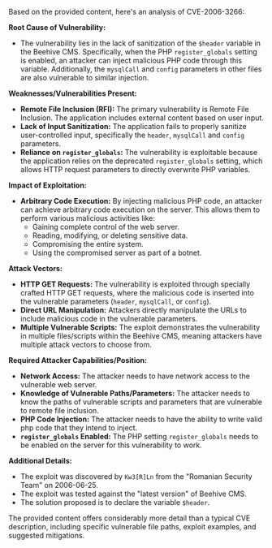 Based on the provided content, here's an analysis of CVE-2006-3266:

**Root Cause of Vulnerability:**

*   The vulnerability lies in the lack of sanitization of the `$header` variable in the Beehive CMS. Specifically, when the PHP `register_globals` setting is enabled, an attacker can inject malicious PHP code through this variable. Additionally, the `mysqlCall` and `config` parameters in other files are also vulnerable to similar injection.

**Weaknesses/Vulnerabilities Present:**

*   **Remote File Inclusion (RFI):** The primary vulnerability is Remote File Inclusion. The application includes external content based on user input.
*   **Lack of Input Sanitization:** The application fails to properly sanitize user-controlled input, specifically the `header`, `mysqlCall` and `config` parameters.
*   **Reliance on `register_globals`:** The vulnerability is exploitable because the application relies on the deprecated `register_globals` setting, which allows HTTP request parameters to directly overwrite PHP variables.

**Impact of Exploitation:**

*   **Arbitrary Code Execution:** By injecting malicious PHP code, an attacker can achieve arbitrary code execution on the server. This allows them to perform various malicious activities like:
    *   Gaining complete control of the web server.
    *   Reading, modifying, or deleting sensitive data.
    *   Compromising the entire system.
    *   Using the compromised server as part of a botnet.

**Attack Vectors:**

*   **HTTP GET Requests:** The vulnerability is exploited through specially crafted HTTP GET requests, where the malicious code is inserted into the vulnerable parameters (`header`, `mysqlCall`, or `config`).
*   **Direct URL Manipulation:** Attackers directly manipulate the URLs to include malicious code in the vulnerable parameters.
*   **Multiple Vulnerable Scripts:** The exploit demonstrates the vulnerability in multiple files/scripts within the Beehive CMS, meaning attackers have multiple attack vectors to choose from.

**Required Attacker Capabilities/Position:**

*   **Network Access:** The attacker needs to have network access to the vulnerable web server.
*   **Knowledge of Vulnerable Paths/Parameters:** The attacker needs to know the paths of vulnerable scripts and parameters that are vulnerable to remote file inclusion.
*   **PHP Code Injection:** The attacker needs to have the ability to write valid php code that they intend to inject.
*   **`register_globals` Enabled:** The PHP setting `register_globals` needs to be enabled on the server for this vulnerability to work.

**Additional Details:**

*   The exploit was discovered by `Kw3[R]Ln` from the "Romanian Security Team" on 2006-06-25.
*   The exploit was tested against the "latest version" of Beehive CMS.
*   The solution proposed is to declare the variable `$header`.

The provided content offers considerably more detail than a typical CVE description, including specific vulnerable file paths, exploit examples, and suggested mitigations.